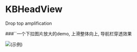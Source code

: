 # KBHeadView
  Drop top amplification

###``一个下拉图片放大的demo, 上滑整体向上, 导航栏穿透效果

![(示例)](http://c.picphotos.baidu.com/album/s%3D740%3Bq%3D90/sign=e08b3497ecc4b7453094b512ffc76f2a/4a36acaf2edda3cc96070a9e06e93901203f92a9.jpg)